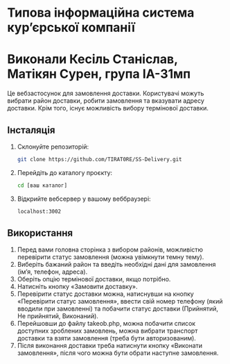 # Типова інформаційна система кур’єрської компанії
# Виконали Кесіль Станіслав, Матікян Сурен, група ІА-31мп

Це вебзастосунок для замовлення доставки. Користувачі можуть вибрати район доставки, робити замовлення та вказувати адресу доставки. Крім того, існує можливість вибору термінової доставки.

## Інсталяція

1. Склонуйте репозиторій:

    ```bash
    git clone https://github.com/TIRAT0RE/SS-Delivery.git
    ```

2. Перейдіть до каталогу проєкту:

    ```bash
    cd [ваш каталог]
    ```

3. Відкрийте вебсервер у вашому веббраузері:

    ```bash
    localhost:3002
    ```

## Використання

1. Перед вами головна сторінка з вибором районів, можливістю перевірити статус замовлення (можна увімкнути темну тему).
2. Виберіть бажаний район та введіть необхідні дані для замовлення (ім’я, телефон, адреса).
3. Оберіть опцію термінової доставки, якщо потрібно.
4. Натисніть кнопку «Замовити доставку».
5. Перевірити статус доставки можна, натиснувши на кнопку «Перевірити статус замовлення», ввести свій номер телефону (який вводили при замовленні) та побачити статус доставки (Прийнятий, Не прийнятий, Виконаний).
6. Перейшовши до файлу takeob.php, можна побачити список доступних зроблених замовлень, можна вибрати транспорт доставки та взяти замовлення (треба бути авторизованим).
7. Після виконання доставки треба натиснути кнопку «Виконати замовлення», після чого можна бути обрати наступне замовлення.
